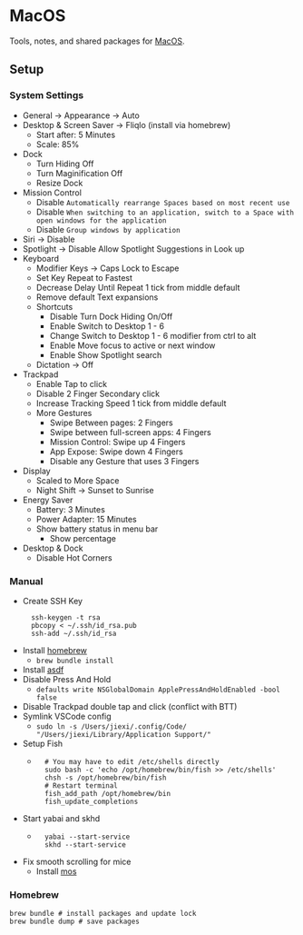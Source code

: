 # MacOS

Tools, notes, and shared packages for [MacOS](https://www.apple.com/macos).

## Setup
### System Settings
* General -> Appearance -> Auto
* Desktop & Screen Saver -> Fliqlo (install via homebrew)
  * Start after: 5 Minutes
  * Scale: 85%
* Dock
  * Turn Hiding Off
  * Turn Maginification Off
  * Resize Dock
* Mission Control
  * Disable `Automatically rearrange Spaces based on most recent use`
  * Disable `When switching to an application, switch to a Space with open windows for the application`
  * Disable `Group windows by application`
* Siri -> Disable
* Spotlight -> Disable Allow Spotlight Suggestions in Look up
* Keyboard
  * Modifier Keys -> Caps Lock to Escape
  * Set Key Repeat to Fastest
  * Decrease Delay Until Repeat 1 tick from middle default
  * Remove default Text expansions
  * Shortcuts
    * Disable Turn Dock Hiding On/Off
    * Enable Switch to Desktop 1 - 6
    * Change Switch to Desktop 1 - 6 modifier from ctrl to alt
    * Enable Move focus to active or next window
    * Enable Show Spotlight search
  * Dictation -> Off
* Trackpad
  * Enable Tap to click
  * Disable 2 Finger Secondary click
  * Increase Tracking Speed 1 tick from middle default
  * More Gestures
    * Swipe Between pages: 2 Fingers
    * Swipe between full-screen apps: 4 Fingers
    * Mission Control: Swipe up 4 Fingers
    * App Expose: Swipe down 4 Fingers
    * Disable any Gesture that uses 3 Fingers
* Display
  * Scaled to More Space
  * Night Shift -> Sunset to Sunrise
* Energy Saver
  * Battery: 3 Minutes
  * Power Adapter: 15 Minutes
  * Show battery status in menu bar
    * Show percentage
* Desktop & Dock
  * Disable Hot Corners

### Manual
* Create SSH Key
  ```
    ssh-keygen -t rsa
    pbcopy < ~/.ssh/id_rsa.pub
    ssh-add ~/.ssh/id_rsa
  ```
* Install [homebrew](https://brew.sh/)
  * `brew bundle install`
* Install [asdf](https://asdf-vm.com/guide/getting-started.html)
* Disable Press And Hold
  * `defaults write NSGlobalDomain ApplePressAndHoldEnabled -bool false`
* Disable Trackpad double tap and click (conflict with BTT)
* Symlink VSCode config
  * `sudo ln -s /Users/jiexi/.config/Code/ "/Users/jiexi/Library/Application Support/"`
* Setup Fish
  * ```
      # You may have to edit /etc/shells directly
      sudo bash -c 'echo /opt/homebrew/bin/fish >> /etc/shells'
      chsh -s /opt/homebrew/bin/fish
      # Restart terminal
      fish_add_path /opt/homebrew/bin
      fish_update_completions
    ```
* Start yabai and skhd
  * ```
      yabai --start-service
      skhd --start-service
    ```
* Fix smooth scrolling for mice
  * Install [mos](https://mos.caldis.me/)

### Homebrew
```
brew bundle # install packages and update lock
brew bundle dump # save packages
```
